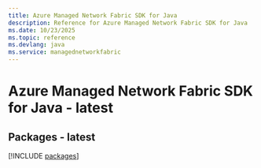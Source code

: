 ```yaml
---
title: Azure Managed Network Fabric SDK for Java
description: Reference for Azure Managed Network Fabric SDK for Java
ms.date: 10/23/2025
ms.topic: reference
ms.devlang: java
ms.service: managednetworkfabric
---
```

# Azure Managed Network Fabric SDK for Java - latest
## Packages - latest
[!INCLUDE [packages](managed-network-fabric-index.md)]